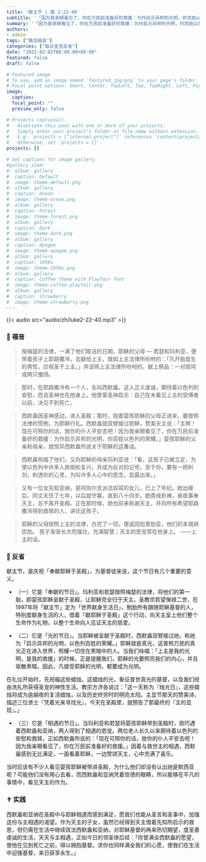 ```yaml
---
title: '献主节 | 路 2:22-40'
subtitle: '「因为我亲眼看见了，你在万民前准备好的救援：为作启示异邦的光明，你百姓以色列的荣耀。」（路2:30-32）'
summary: '「因为我亲眼看见了，你在万民前准备好的救援：为作启示异邦的光明，你百姓以色列的荣耀。」（路2:30-32）'
authors:
- admin
tags: ["路加福音"]
categories: ["每日圣言反省"]
date: "2022-02-02T00:00:00+08:00"
featured: false
draft: false

# Featured image
# To use, add an image named `featured.jpg/png` to your page's folder.
# Focal point options: Smart, Center, TopLeft, Top, TopRight, Left, Right, BottomLeft, Bottom, BottomRight
image:
  caption:
  focal_point: ""
  preview_only: false

# Projects (optional).
#   Associate this post with one or more of your projects.
#   Simply enter your project's folder or file name without extension.
#   E.g. `projects = ["internal-project"]` references `content/project/deep-learning/index.md`.
#   Otherwise, set `projects = []`.
projects: []

# Set captions for image gallery.
#gallery_item:
#- album: gallery
#  caption: Default
#  image: theme-default.png
#- album: gallery
#  caption: Ocean
#  image: theme-ocean.png
#- album: gallery
#  caption: Forest
#  image: theme-forest.png
#- album: gallery
#  caption: Dark
#  image: theme-dark.png
#- album: gallery
#  caption: Apogee
#  image: theme-apogee.png
#- album: gallery
#  caption: 1950s
#  image: theme-1950s.png
#- album: gallery
#  caption: Coffee theme with Playfair font
#  image: theme-coffee-playfair.png
#- album: gallery
#  caption: Strawberry
#  image: theme-strawberry.png
---
```


{{< audio src="audio/zh/luke2-22-40.mp3" >}}

### :love_letter: 福音
> 按梅瑟的法律，一满了他们取洁的日期，耶稣的父母 — 若瑟和玛利亚，便带着孩子上耶路撒冷，去献给上主，就如上主法律所吩咐的：「凡开胎首生的男性，应祝圣于上主。」并该照上主法律所吩咐的，献上祭品：一对斑鸠或两只雏鸽。

> 那时，在耶路撒冷有一个人，名叫西默盎。这人正义虔诚，期待着以色列的安慰，而且圣神也在他身上。他曾蒙圣神启示：自己在未看见上主的受傅者以前，决见不到死亡。

> 西默盎因圣神感动，进入圣殿；那时，抱着婴孩耶稣的父母正进来，要按照法律的惯例，为耶稣行礼。西默盎就双臂接过耶稣，赞美天主说：「主啊！现在可照你的话，放你的仆人平安去吧！因为我亲眼看见了，你在万民前准备好的救援：为作启示异邦的光明，你百姓以色列的荣耀。」婴孩耶稣的父亲和母亲，就惊异西默盎所说关于耶稣的这番话。

> 西默盎祝福了他们，又向耶稣的母亲玛利亚说：「看，这孩子已被立定，为使以色列中许多人跌倒和复兴，并成为反对的记号。至于你，要有一把利剑，刺透你的心灵，为叫许多人心中的思念，显露出来。」

> 又有一位女先知亚纳，是阿协尔支派法奴耳的女儿，已上了年纪。她出嫁后，同丈夫住了七年，以后就守寡，直到八十四岁。她斋戒祈祷，昼夜事奉天主，总不离开圣殿。正在那时候，她也前来称谢天主，并向所有希望耶路撒冷得到救赎的人，讲论这孩子。

> 耶稣的父母按照上主的法律，办完了一切，便返回加里肋亚，他们的本城纳匝肋。
孩子渐渐长大而强壮，充满智慧；天主的恩宠常在他身上。 ——上主的话。

### :speech_balloon: 反省
献主节，是庆祝「奉献耶稣于圣殿」，为基督徒来说，这个节日有几个重要的意义。
- （一）它是「奉献的节日」。玛利亚和若瑟按照梅瑟的法律，将他们的第一胎，即婴孩耶稣呈献于圣殿，让耶稣完全归于天主。圣教宗若望保禄二世，在1997年将「献主节」定为「世界献身生活日」，勉励所有跟随耶稣基督的人，特别度献身生活的人，借着「献耶稣于圣殿」这个行动，向天主呈上他们整个生命作为礼物，以整个生命向人见证天主的慈爱。

- （二）它是「光的节日」。当耶稣被呈献于圣殿时，西默盎双臂接过祂，称祂为「启示异邦的光明，以色列百姓的荣耀。」耶稣就是真光，这普照万民的真光正在进入世界，照耀一切住在黑暗中的人。当我们咏唱：「上主是我的光明，是我的救援」的时候，正是提醒我们，耶稣的光要照亮我们的内心，并且驱散黑暗。因此，凡接受耶稣的光明，都要成为光明。

在礼仪开始时，先祝福这些蜡烛，这蜡烛的光，象征普世真光的基督，以及我们经由洗礼所获得圣宠的神性生活。教宗方济各说过：「这一天称为『烛光日』，这些蜡烛将成为逾越夜的复活蜡烛，以及历史终穷时的明亮太阳。主显节那天的赞美诗，描述三位贤士『凭着光来寻找光』，今天在圣殿里，就预告了那最终的『主的显现』。」

- （三）它是「相遇的节日」。当玛利亚和若瑟将婴孩耶稣带到圣殿时，刚巧遇着西默盎和亚纳，两人得到了相遇的恩宠。两位老人长久以来期待着以色列的安慰和救赎，正如西默盎所说的：「现在可照你的话，放你的仆人平安去吧！因为我亲眼看见了，你在万民前准备好的救援。」因着与救世主的相遇，西默盎感到无比满足，一面看着耶稣，一边赞颂天主，心中充满了喜乐。

当时应该有不少人看见婴孩耶稣被带进圣殿，为什么他们却没有认出祂是默西亚呢？可能他们没有用心去看，而西默盎和亚纳凭着信德的眼睛，所以能够在平凡的事情中，看见天主的作为。

### :latin_cross: 实践
西默盎和亚纳在圣殿中与耶稣相遇而感到满足，愿我们也能从圣言和圣事中，加强这份与主相遇的渴望。作为天主的子女，虽然已经得到天主借着先知所启示的救恩，但仍需在生活中继续效法西默盎和亚纳，对耶稣基督的再来热切期望，度圣善虔诚的生活，天天与主相遇，正如今日的领圣体后经：「你曾满全西默盎的愿望，使他在见到死亡之前，得以拥抱基督。求你也同样满全我们的心愿，使我们在生活中迎接基督，来日获享永生。」

